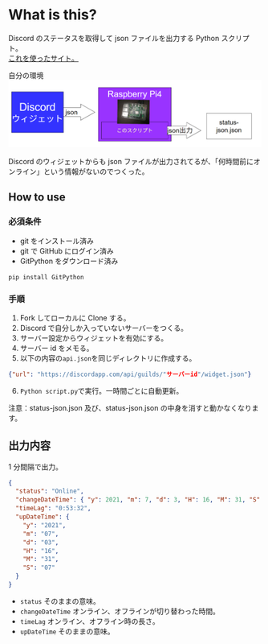# What is this?

Discord のステータスを取得して json ファイルを出力する Python スクリプト。  
[これを使ったサイト。](https://jinno.ga)

自分の環境
![ex](/img/ex.png)

Discord のウィジェットからも json ファイルが出力されてるが、「何時間前にオンライン」という情報がないのでつくった。

## How to use

### 必須条件

- git をインストール済み
- git で GitHub にログイン済み
- GitPython をダウンロード済み

```console
pip install GitPython
```

### 手順

1. Fork してローカルに Clone する。
2. Discord で自分しか入っていないサーバーをつくる。
3. サーバー設定からウィジェットを有効にする。
4. サーバー id をメモる。
5. 以下の内容の`api.json`を同じディレクトリに作成する。

```json
{"url": "https://discordapp.com/api/guilds/"サーバーid"/widget.json"}
```

6. `Python script.py`で実行。一時間ごとに自動更新。

注意：status-json.json 及び、status-json.json の中身を消すと動かなくなります。

## 出力内容

1 分間隔で出力。

```json
{
  "status": "Online",
  "changeDateTime": { "y": 2021, "m": 7, "d": 3, "H": 16, "M": 31, "S": 7 },
  "timeLag": "0:53:32",
  "upDateTime": {
    "y": "2021",
    "m": "07",
    "d": "03",
    "H": "16",
    "M": "31",
    "S": "07"
  }
}
```

- `status` そのままの意味。
- `changeDateTime` オンライン、オフラインが切り替わった時間。
- `timeLag` オンライン、オフライン時の長さ。
- `upDateTime` そのままの意味。
